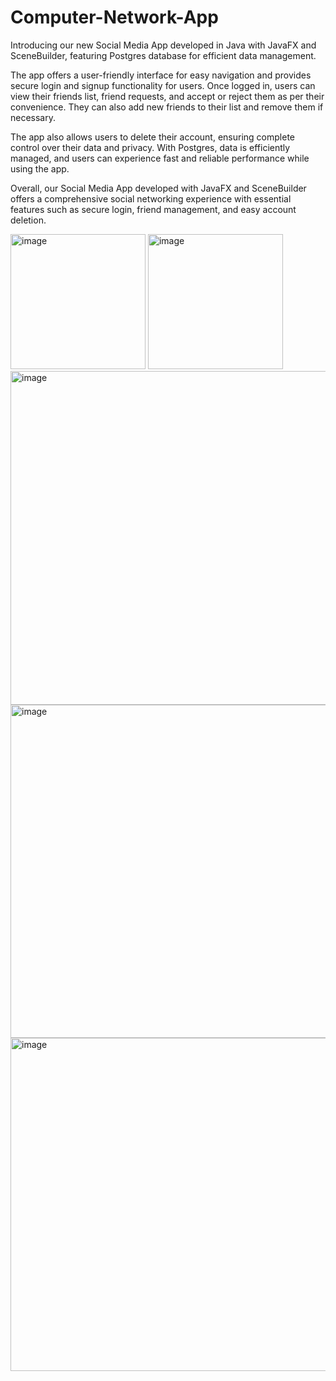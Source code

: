 # Computer-Network-App
Introducing our new Social Media App developed in Java with JavaFX and SceneBuilder, featuring Postgres database for efficient data management.

The app offers a user-friendly interface for easy navigation and provides secure login and signup functionality for users. Once logged in, users can view their friends list, friend requests, and accept or reject them as per their convenience. They can also add new friends to their list and remove them if necessary.

The app also allows users to delete their account, ensuring complete control over their data and privacy. With Postgres, data is efficiently managed, and users can experience fast and reliable performance while using the app.

Overall, our Social Media App developed with JavaFX and SceneBuilder offers a comprehensive social networking experience with essential features such as secure login, friend management, and easy account deletion.

<img width="216" alt="image" src="https://user-images.githubusercontent.com/126565684/224653898-6e268b1b-bc2e-4387-b40a-ee7908695685.png">
<img width="216" alt="image" src="https://user-images.githubusercontent.com/126565684/224653948-d90ef68f-537b-4a21-85bf-dfa93d16804c.png">
<img width="534" alt="image" src="https://user-images.githubusercontent.com/126565684/224654060-7612a78c-992e-4891-912e-ccb554ada7a0.png">
<img width="533" alt="image" src="https://user-images.githubusercontent.com/126565684/224654113-cced69a8-4dd8-4b41-96c9-4c885fddfcc8.png">
<img width="533" alt="image" src="https://user-images.githubusercontent.com/126565684/224654153-b2214cee-40d9-434c-b073-b10d1b2b3f62.png">

